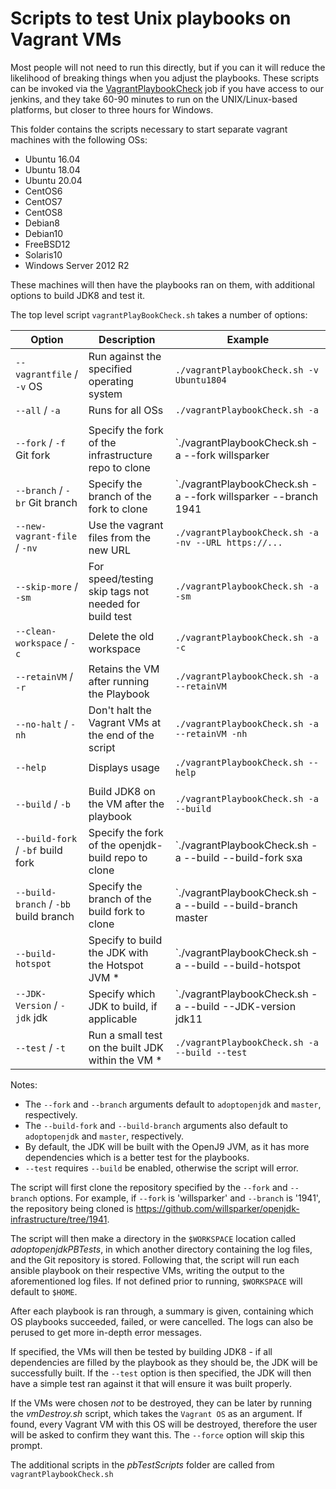 # Scripts to test Unix playbooks on Vagrant VMs

Most people will not need to run this directly, but if you can it will
reduce the likelihood of breaking things when you adjust the playbooks.
These scripts can be invoked via the
[VagrantPlaybookCheck](https://ci.adoptopenjdk.net/view/Tooling/job/VagrantPlaybookCheck/)
job if you have access to our jenkins, and they take 60-90 minutes to run
on the UNIX/Linux-based platforms, but closer to three hours for Windows.

This folder contains the scripts necessary to start separate vagrant machines with the following OSs:

* Ubuntu 16.04
* Ubuntu 18.04
* Ubuntu 20.04
* CentOS6
* CentOS7
* CentOS8
* Debian8
* Debian10
* FreeBSD12
* Solaris10
* Windows Server 2012 R2

These machines will then have the playbooks ran on them, with additional options to build JDK8 and test it.

The top level script `vagrantPlayBookCheck.sh` takes a number of options:

| Option                                | Description                                           | Example                                                        |
|---------------------------------------|-------------------------------------------------------|----------------------------------------------------------------|
| `--vagrantfile` / `-v` OS             | Run against the specified operating system            | `./vagrantPlaybookCheck.sh -v Ubuntu1804`                      |
| `--all` / `-a`                        | Runs for all OSs                                      | `./vagrantPlaybookCheck.sh -a`                                 |
|                                       |                                                       |                                                                |
| `--fork` / `-f` Git fork              | Specify the fork of the infrastructure repo to clone  | `./vagrantPlaybookCheck.sh -a --fork willsparker               |
| `--branch` / `-br` Git branch         | Specify the branch of the fork to clone               | `./vagrantPlaybookCheck.sh -a --fork willsparker --branch 1941 |
| `--new-vagrant-file` / `-nv`          | Use the vagrant files from the new URL                | `./vagrantPlaybookCheck.sh -a -nv --URL https://...`           |
| `--skip-more` / `-sm`                 | For speed/testing skip tags not needed for build test | `./vagrantPlaybookCheck.sh -a -sm`                             |
| `--clean-workspace` / `-c`            | Delete the old workspace                              | `./vagrantPlaybookCheck.sh -a -c`                              |
| `--retainVM` / `-r`                   | Retains the VM after running the Playbook             | `./vagrantPlaybookCheck.sh -a --retainVM`                      |
| `--no-halt` / `-nh`                   | Don't halt the Vagrant VMs at the end of the script   | `./vagrantPlaybookCheck.sh -a --retainVM -nh`                  |
| `--help`                              | Displays usage                                        | `./vagrantPlaybookCheck.sh --help`                             |
|                                       |                                                       |                                                                |
| `--build` / `-b`                      | Build JDK8 on the VM after the playbook               | `./vagrantPlaybookCheck.sh -a --build`                         |
| `--build-fork` / `-bf` build fork     | Specify the fork of the openjdk-build repo to clone   | `./vagrantPlaybookCheck.sh -a --build --build-fork sxa         |
| `--build-branch` / `-bb` build branch | Specify the branch of the build fork to clone         | `./vagrantPlaybookCheck.sh -a --build --build-branch master    |
| `--build-hotspot`                     | Specify to build the JDK with the Hotspot JVM *       | `./vagrantPlaybookCheck.sh -a --build --build-hotspot          |
| `--JDK-Version` / `-jdk` jdk          | Specify which JDK to build, if applicable             | `./vagrantPlaybookCheck.sh -a --build --JDK-version jdk11      |
| `--test` / `-t`                       | Run a small test on the built JDK within the VM *     | `./vagrantPlaybookCheck.sh -a --build --test`                  |

Notes:
 - The `--fork` and `--branch` arguments default to `adoptopenjdk` and `master`, respectively.
 - The `--build-fork` and `--build-branch` arguments also default to `adoptopenjdk` and `master`, respectively.
 - By default, the JDK will be built with the OpenJ9 JVM, as it has more dependencies which is a better test for the playbooks.
 - `--test` requires `--build` be enabled, otherwise the script will error.

The script will first clone the repository specified by the `--fork` and `--branch` options. For example, if `--fork` is 'willsparker' and `--branch` is '1941', the repository being cloned is https://github.com/willsparker/openjdk-infrastructure/tree/1941.

The script will then make a directory in the `$WORKSPACE` location called _adoptopenjdkPBTests_, in which another directory containing the log files, and the Git repository is stored. Following that, the script will run each ansible playbook on their respective VMs, writing the output to the aforementioned log files. If not defined prior to running, `$WORKSPACE` will default to `$HOME`. 

After each playbook is ran through, a summary is given, containing which OS playbooks succeeded, failed, or were cancelled. The logs can also be perused to get more in-depth error messages.

If specified, the VMs will then be tested by building JDK8 - if all dependencies are filled by the playbook as they should be, the JDK will be successfully built. If the `--test` option is then specified, the JDK will then have a simple test ran against it that will ensure it was built properly.

If the VMs were chosen *not* to be destroyed, they can be later by running the _vmDestroy.sh_ script, which takes the `Vagrant OS` as an argument. If found, every Vagrant VM with this OS will be destroyed, therefore the user will be asked to confirm they want this. The `--force` option will skip this prompt.

The additional scripts in the _pbTestScripts_ folder are called from `vagrantPlaybookCheck.sh`
